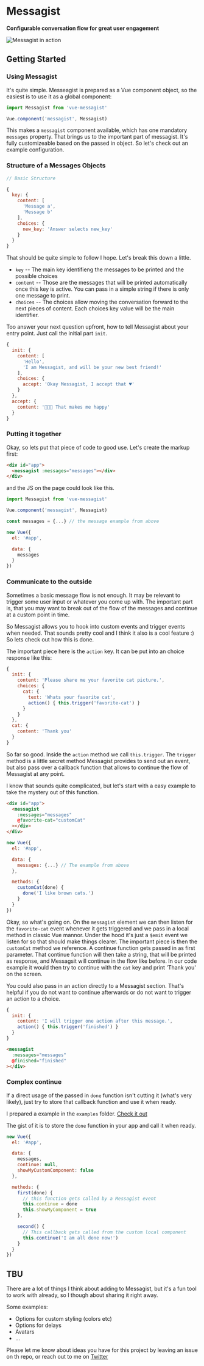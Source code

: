 Messagist
=========
**Configurable conversation flow for great user engagement**

![Messagist in action](assets/messagist.gif)

## Getting Started


### Using Messagist

It's quite simple. Messeagist is prepared as a Vue component object, so the easiest is to use it as a global component:

```js
import Messagist from 'vue-messagist'

Vue.component('messagist', Messagist)
```

This makes a `messagist` component available, which has one mandatory `messages` property.
That brings us to the important part of messagist. It's fully customizeable based on the passed in object. So let's check out an example configuration.

### Structure of a Messages Objects

```js
// Basic Structure

{
  key: {
    content: [
      'Message a',
      'Message b'
    ],
    choices: {
      new_key: 'Answer selects new_key'
    }
  }
}
```

That should be quite simple to follow I hope.
Let's break this down a little.

- `key` -- The main key identifieng the messages to be printed and the possible choices
- `content` -- Those are the messages that will be printed automatically once this key is active. You can pass in a simple string if there is only one message to print.
- `choices` -- The choices allow moving the conversation forward to the next pieces of content. Each choices key value will be the main identifier.

Too answer your next question upfront, how to tell Messagist about your entry point. Just call the initial part `init`.

```js
{
  init: {
    content: [
      'Hello',
      'I am Messagist, and will be your new best friend!'
    ],
    choices: {
      accept: 'Okay Messagist, I accept that ♥️'
    }
  },
  accept: {
    content: '🎉🎉🎉 That makes me happy'
  }
}
```

### Putting it together

Okay, so lets put that piece of code to good use.
Let's create the markup first:

```html
<div id="app">
  <messagist :messages="messages"></div>
</div>
```

and the JS on the page could look like this.

```js
import Messagist from 'vue-messagist'

Vue.component('messagist', Messagist)

const messages = {...} // the message example from above

new Vue({
  el: '#app',

  data: {
    messages
  }
})
```

### Communicate to the outside

Sometimes a basic message flow is not enough. It may be relevant to trigger some user input or whatever you come up with. The important part is, that you may want to break out of the flow of the messages and continue at a custom point in time.

So Messagist allows you to hook into custom events and trigger events when needed.
That sounds pretty cool and I think it also is a cool feature :)
So lets check out how this is done.

The important piece here is the `action` key.
It can be put into an choice response like this:

```js
{
  init: {
    content: 'Please share me your favorite cat picture.',
    choices: {
      cat: {
        text: 'Whats your favorite cat',
        action() { this.trigger('favorite-cat') }
      }
    }
  },
  cat: {
    content: 'Thank you'
  }
}
```

So far so good. Inside the `action` method we call `this.trigger`. The `trigger` method is a little secret method Messagist provides to send out an event, but also pass over a callback function that allows to continue the flow of Messagist at any point.

I know that sounds quite complicated, but let's start with a easy example to take the mystery out of this function.

```html
<div id="app">
  <messagist
    :messages="messages"
    @favorite-cat="customCat"
  ></div>
</div>
```

```js
new Vue({
  el: '#app',

  data: {
    messages: {...} // The example from above
  },

  methods: {
    customCat(done) {
      done('I like brown cats.')
    }
  }
})
```

Okay, so what's going on. On the `messagist` element we can then listen for the `favorite-cat` event whenever it gets triggered and we pass in a local method in classic Vue mannor. Under the hood it's just a `$emit` event we listen for so that should make things clearer.
The important piece is then the `customCat` method we reference. A continue function gets passed in as first parameter. That continue function will then take a string, that will be printed as response, and Messagsit will continue in the flow like before.
In our code example it would then try to continue with the `cat` key and print 'Thank you' on the screen.

You could also pass in an action directly to a Messagist section. That's helpful if you do not want to continue afterwards or do not want to trigger an action to a choice.

```js
{
  init: {
    content: 'I will trigger one action after this message.',
    action() { this.trigger('finished') }
  }
}
```

```html
<messagist
  :messages="messages"
  @finished="finished"
></div>
```

### Complex continue

If a direct usage of the passed in `done` function isn't cutting it (what's very likely), just try to store that callback function and use it when ready.

I prepared a example in the `examples` folder. [Check it out](/examples/breaking.html)

The gist of it is to store the `done` function in your app and call it when ready.

```js
new Vue({
  el: '#app',

  data: {
    messages,
    continue: null,
    showMyCustomComponent: false
  },

  methods: {
    first(done) {
      // this function gets called by a Messagist event
      this.continue = done
      this.showMyComponent = true
    },

    second() {
      // This callback gets called from the custom local component
      this.continue('I am all done now!')
    }
  }
})
```

## TBU

There are a lot of things I think about adding to Messagist,
but it's a fun tool to work with already, so I though about sharing it right away.

Some examples:
- Options for custom styling (colors etc)
- Options for delays
- Avatars
- ...

Please let me know about ideas you have for this project by leaving an issue on th repo, or reach out to me on [Twitter](https://twitter.com/codebryo)

